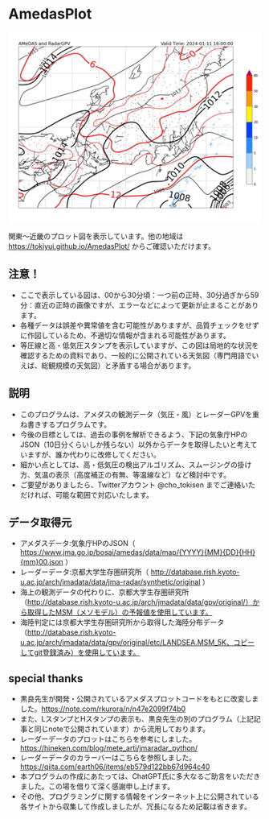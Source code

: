 # AmedasPlot
![最新](latestEast.jpg)

関東〜近畿のプロット図を表示しています。他の地域は https://tokiyui.github.io/AmedasPlot/ からご確認いただけます。

## 注意！
* ここで表示している図は、00から30分頃：一つ前の正時、30分過ぎから59分：直近の正時の画像ですが、エラーなどによって更新が止まることがあります。
* 各種データは誤差や異常値を含む可能性がありますが、品質チェックをせずに作図しているため、不適切な情報が含まれる可能性があります。
* 等圧線と高・低気圧スタンプを表示していますが、この図は局地的な状況を確認するための資料であり、一般的に公開されている天気図（専門用語でいえば、総観規模の天気図）と矛盾する場合があります。

## 説明
* このプログラムは、アメダスの観測データ（気圧・風）とレーダーGPVを重ね書きするプログラムです。
* 今後の目標としては、過去の事例を解析できるよう、下記の気象庁HPのJSON（10日分くらいしか残らない）以外からデータを取得したいと考えていますが、誰か代わりに改修してください。
* 細かい点としては、高・低気圧の検出アルゴリズム、スムージングの掛け方、気温の表示（高度補正の有無、等温線など）など検討中です。
* ご要望がありましたら、Twitterアカウント @cho_tokisen までご連絡いただければ、可能な範囲で対応いたします。

## データ取得元
* アメダスデータ:気象庁HPのJSON（ https://www.jma.go.jp/bosai/amedas/data/map/{YYYY}{MM}{DD}{HH}{mm}00.json ）
* レーダーデータ:京都大学生存圏研究所（ http://database.rish.kyoto-u.ac.jp/arch/jmadata/data/jma-radar/synthetic/original ）
* 海上の観測データの代わりに、京都大学生存圏研究所（http://database.rish.kyoto-u.ac.jp/arch/jmadata/data/gpv/original/）から取得したMSM（メソモデル）の予報値を使用しています。
* 海陸判定には京都大学生存圏研究所から取得した海陸分布データ（http://database.rish.kyoto-u.ac.jp/arch/jmadata/data/gpv/original/etc/LANDSEA.MSM_5K、コピーしてgit登録済み）を使用しています。

## special thanks
* 黒良先生が開発・公開されているアメダスプロットコードをもとに改変しました。https://note.com/rkurora/n/n47e2099f74b0
* また、LスタンプとHスタンプの表示も、黒良先生の別のプログラム（上記記事と同じnoteで公開されています）から流用しております。
* レーダーデータのプロットはこちらを参考にしました。https://hineken.com/blog/mete_arti/jmaradar_python/
* レーダーデータのカラーバーはこちらを参照しました。https://qiita.com/earth06/items/eb579d122bb67d964c40
* 本プログラムの作成にあたっては、ChatGPT氏に多大なるご助言をいただきました。この場を借りて深く感謝申し上げます。
* その他、プログラミングに関する情報をインターネット上に公開されている各サイトから収集して作成しましたが、冗長になるため記載は省きます。
